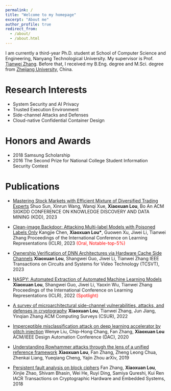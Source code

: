 ```yaml
---
permalink: /
title: "Welcome to my homepage"
excerpt: "About me"
author_profile: true
redirect_from: 
  - /about/
  - /about.html
---
```


I am currently a third-year Ph.D. student at School of Computer Science and Engineering, Nanyang Technological University. My supervisor is Prof. [Tianwei Zhang](https://personal.ntu.edu.sg/tianwei.zhang/index.html). Before that, I received my B.Eng. degree and M.Sci. degree from [Zhejiang University](https://www.zju.edu.cn/english/), China.

Research Interests
======

* System Security and AI Privacy
* Trusted Execution Environment
* Side-channel Attacks and Defenses
* Cloud-native Confidential Container Design

Honors and Awards
======

* 2018 Samsung Scholarship
* 2016 The Second Prize for National College Student Information Security Contest

Publications
======

* [Mastering Stock Markets with Efficient Mixture of Diversified Trading Experts](https://openreview.net/forum?id=S3wt5tj0TN)
  Shuo Sun, Xinrun Wang, Wanqi Xue, **Xiaoxuan Lou**, Bo An
  ACM SIGKDD CONFERENCE ON KNOWLEDGE DISCOVERY AND DATA MINING (KDD), 2023

* [Clean-image Backdoor: Attacking Multi-label Models with Poisoned Labels Only](https://openreview.net/forum?id=rFQfjDC9Mt)
  Kangjie Chen, **Xiaoxuan Lou\***, Guowen Xu, Jiwei Li, Tianwei Zhang
  Proceedings of the International Conference on Learning Representations (ICLR), 2023 <font color="red">(Oral, Notable-top-5%)</font>

* [Ownership Verification of DNN Architectures via Hardware Cache Side Channels](https://ieeexplore.ieee.org/document/9801864)
  **Xiaoxuan Lou**, Shangwei Guo, Jiwei Li, Tianwei Zhang
  IEEE Transactions on Circuits and Systems for Video Technology (TCSVT), 2023

* [NASPY: Automated Extraction of Automated Machine Learning Models](https://openreview.net/pdf?id=KhLK0sHMgXK)
  **Xiaoxuan Lou**, Shangwei Guo, Jiwei Li, Yaoxin Wu, Tianwei Zhang
  Proceedings of the International Conference on Learning Representations (ICLR), 2022 <font color="red">(Spotlight)</font>

* [A survey of microarchitectural side-channel vulnerabilities, attacks, and defenses in cryptography](https://arxiv.org/pdf/2103.14244.pdf)
  **Xiaoxuan Lou**, Tianwei Zhang, Jun Jiang, Yinqian Zhang
  ACM Computing Surveys (CSUR), 2022


* [Imperceptible misclassification attack on deep learning accelerator by glitch injection](https://dr.ntu.edu.sg/bitstream/10356/145856/2/21_2_Liu_finalpaper_05_22_2020_09_48.pdf)
  Wenye Liu, Chip-Hong Chang, Fan Zhang, **Xiaoxuan Lou**
  ACM/IEEE Design Automation Conference (DAC), 2020
  
 
* [Understanding Rowhammer attacks through the lens of a unified reference framework]([https://arxiv.org/pdf/2103.14244.pdf](https://arxiv.org/pdf/1901.03538.pdf))
  **Xiaoxuan Lou**, Fan Zhang, Zheng Leong Chua, Zhenkai Liang, Yueqiang Cheng, Yajin Zhou
  arXiv, 2019
  
 
* [Persistent fault analysis on block ciphers](https://tches.iacr.org/index.php/TCHES/article/download/7272/6450)
  Fan Zhang, **Xiaoxuan Lou**, Xinjie Zhao, Shivam Bhasin, Wei He, Ruyi Ding, Samiya Qureshi, Kui Ren
  IACR Transactions on Cryptographic Hardware and Embedded Systems, 2018


